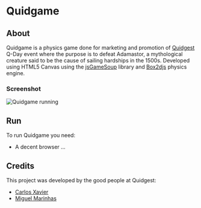 # Quidgame

## About
Quidgame is a physics game done for marketing and promotion of [Quidgest][0] Q-Day event where the purpose is to defeat Adamastor, a mythological creature said to be the cause of sailing hardships in the 1500s. Developed using HTML5 Canvas using the [jsGameSoup][1] library and [Box2djs][2] physics engine.

### Screenshot
![Quidgame running](http://dl.dropbox.com/u/175565/Quidgest/Projects/QGame/quidgame_screen1.png)

## Run
To run Quidgame you need:

* A decent browser ...

## Credits
This project was developed by the good people at Quidgest:

* [Carlos Xavier][3]
* [Miguel Marinhas][4]

[0]: http://www.quidgest.com
[1]: http://mccormick.cx/projects/jsGameSoup
[2]: https://github.com/thinkpixellab/box2d
[3]: http://www.linkedin.com/pub/carlos-xavier/0/683/587
[4]: https://github.com/miguelm

